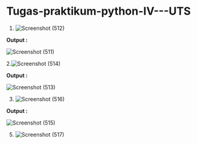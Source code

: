 # Tugas-praktikum-python-IV---UTS

1. ![Screenshot (512)](https://user-images.githubusercontent.com/93022913/142427131-6c350ea4-814c-4607-af0a-6ffeeff79430.png)

**Output :**

![Screenshot (511)](https://user-images.githubusercontent.com/93022913/142427199-a7c87a4a-cad1-4cca-ba94-be49980f391a.png)

2.![Screenshot (514)](https://user-images.githubusercontent.com/93022913/142427288-e36e605e-bbfd-495c-94ea-3e6951cfe33b.png)

**Output :**

![Screenshot (513)](https://user-images.githubusercontent.com/93022913/142427394-0ad4806d-856d-4e67-ae35-7a2d891acad9.png)

3. ![Screenshot (516)](https://user-images.githubusercontent.com/93022913/142427558-c37a23ef-2324-49c0-b69d-c8107d665065.png)

**Output :**

![Screenshot (515)](https://user-images.githubusercontent.com/93022913/142427608-4dd03007-e119-4875-b4e7-b14fb90503d0.png)

5. ![Screenshot (517)](https://user-images.githubusercontent.com/93022913/142427740-e9bd63be-c6fc-4d7b-a8b4-4e884662fe0c.png)



